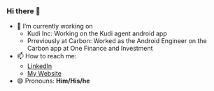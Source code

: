 ### Hi there 👋

<!--
**Afolayan/Afolayan** is a ✨ _special_ ✨ repository because its `README.md` (this file) appears on your GitHub profile.

Here are some ideas to get you started:

- 🔭 I’m currently working on ...
- 🌱 I’m currently learning ...
- 👯 I’m looking to collaborate on ...
- 🤔 I’m looking for help with ...
- 💬 Ask me about ...
- 📫 How to reach me: ...
- 😄 Pronouns: ...
- ⚡ Fun fact: ...
-->
- 🔭 I’m currently working on
    * Kudi Inc: Working on the Kudi agent android app
    * Prreviously at Carbon: Worked as the Android Engineer on the Carbon app at One Finance and Investment
- 📫 How to reach me: 
    * [LinkedIn](https://www.linkedin.com/in/afolayanseyi)
    * [My Website](https://www.afolayanseyi.com)
- 😄 Pronouns: **Him/His/he**

